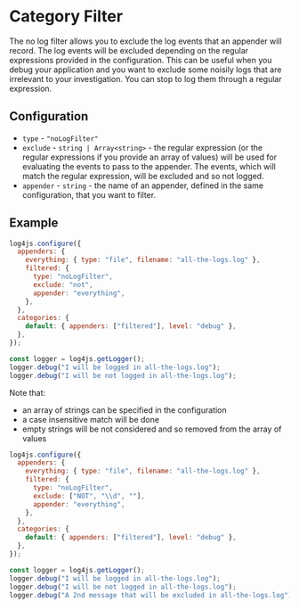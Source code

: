 # Category Filter

The no log filter allows you to exclude the log events that an appender will record.
The log events will be excluded depending on the regular expressions provided in the configuration.
This can be useful when you debug your application and you want to exclude some noisily logs that are irrelevant to your investigation.
You can stop to log them through a regular expression.

## Configuration

- `type` - `"noLogFilter"`
- `exclude` - `string | Array<string>` - the regular expression (or the regular expressions if you provide an array of values) will be used for evaluating the events to pass to the appender. The events, which will match the regular expression, will be excluded and so not logged.
- `appender` - `string` - the name of an appender, defined in the same configuration, that you want to filter.

## Example

```javascript
log4js.configure({
  appenders: {
    everything: { type: "file", filename: "all-the-logs.log" },
    filtered: {
      type: "noLogFilter",
      exclude: "not",
      appender: "everything",
    },
  },
  categories: {
    default: { appenders: ["filtered"], level: "debug" },
  },
});

const logger = log4js.getLogger();
logger.debug("I will be logged in all-the-logs.log");
logger.debug("I will be not logged in all-the-logs.log");
```

Note that:

- an array of strings can be specified in the configuration
- a case insensitive match will be done
- empty strings will be not considered and so removed from the array of values

```javascript
log4js.configure({
  appenders: {
    everything: { type: "file", filename: "all-the-logs.log" },
    filtered: {
      type: "noLogFilter",
      exclude: ["NOT", "\\d", ""],
      appender: "everything",
    },
  },
  categories: {
    default: { appenders: ["filtered"], level: "debug" },
  },
});

const logger = log4js.getLogger();
logger.debug("I will be logged in all-the-logs.log");
logger.debug("I will be not logged in all-the-logs.log");
logger.debug("A 2nd message that will be excluded in all-the-logs.log");
```
